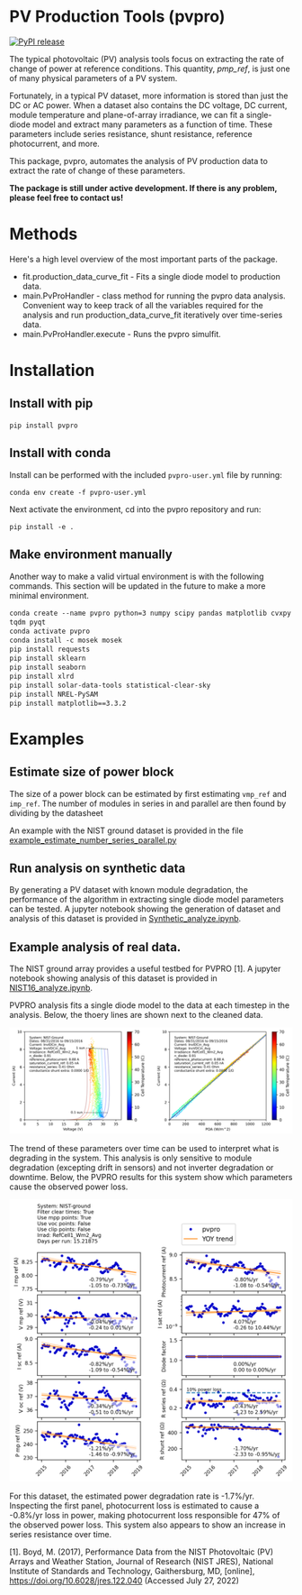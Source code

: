 # PV Production Tools (pvpro)

[![PyPI release](https://img.shields.io/pypi/v/pvpro.svg)](https://pypi.org/project/pvpro/)

The typical photovoltaic (PV) analysis tools focus on extracting the rate of change of power at reference conditions. This quantity, *pmp_ref*, is just one of many physical parameters of a PV system. 

Fortunately, in a typical PV dataset, more information is stored than just the DC or AC power. When a dataset also contains the DC voltage, DC current, module temperature and plane-of-array irradiance, we can fit a single-diode model and extract many parameters as a function of time. These parameters include series resistance, shunt resistance, reference photocurrent, and more.

This package, pvpro, automates the analysis of PV production data to extract the rate of change of these parameters. 

**The package is still under active development. If there is any problem, please feel free to contact us!**

# Methods

Here's a high level overview of the most important parts of the package.

- fit.production_data_curve_fit - Fits a single diode model to production data.
- main.PvProHandler - class method for running the pvpro data analysis. Convenient way to keep track of all the variables required for the analysis and run production_data_curve_fit iteratively over time-series data.
- main.PvProHandler.execute - Runs the pvpro simulfit.

# Installation

## Install with pip
```
pip install pvpro
```



## Install with conda

Install can be performed with the included `pvpro-user.yml` file by running:

```
conda env create -f pvpro-user.yml
```
Next activate the environment, cd into the pvpro repository and run:

```
pip install -e .
```
## Make environment manually
Another way to make a valid virtual environment is with the following commands. This section will be updated in the future to make a more minimal environment.

```
conda create --name pvpro python=3 numpy scipy pandas matplotlib cvxpy tqdm pyqt
conda activate pvpro
conda install -c mosek mosek
pip install requests
pip install sklearn
pip install seaborn
pip install xlrd
pip install solar-data-tools statistical-clear-sky
pip install NREL-PySAM
pip install matplotlib==3.3.2
```

# Examples

## Estimate size of power block
The size of a power block can be estimated by first estimating `vmp_ref` and `imp_ref`. The number of modules in series in and parallel are then found by dividing by the datasheet  

An example with the NIST ground dataset is provided in the file [example_estimate_number_series_parallel.py](examples/example_estimate_number_series_parallel.py)

## Run analysis on synthetic data

By generating a PV dataset with known module degradation, the performance of the algorithm in extracting single diode model parameters can be tested. A jupyter notebook showing the generation of dataset and analysis of this dataset is provided in [Synthetic_analyze.ipynb](examples/Synthetic_analyze.ipynb). 

## Example analysis of real data.

The NIST ground array provides a useful testbed for PVPRO [1]. A jupyter notebook showing analysis of this dataset is provided in [NIST16_analyze.ipynb](examples/NIST16_analyze.ipynb). 

PVPRO analysis fits a single diode model to the data at each timestep in the analysis. Below, the thoery lines are shown next to the cleaned data.

![Image of PVPRO fit result](https://github.com/DuraMAT/pvpro/blob/PVPRO_lbj/doc_img/nist-ground-fit-result.png)

The trend of these parameters over time can be used to interpret what is degrading in the system. This analysis is only sensitive to module degradation (excepting drift in sensors) and not inverter degradation or downtime. Below, the PVPRO results for this system show which parameters cause the observed power loss.

![Image of PVPRO parameter trend](https://github.com/DuraMAT/pvpro/blob/PVPRO_lbj/doc_img/nist-ground-parameter-trend.png)

For this dataset, the estimated power degradation rate is -1.7%/yr. Inspecting the first panel, photocurrent loss is estimated to cause a -0.8%/yr loss in power, making photocurrent loss responsible for 47% of the observed power loss. This system also appears to show an increase in series resistance over time. 





[1]. Boyd, M. (2017), Performance Data from the NIST Photovoltaic (PV) Arrays and Weather Station, Journal of Research (NIST JRES), National Institute of Standards and Technology, Gaithersburg, MD, [online], https://doi.org/10.6028/jres.122.040 (Accessed July 27, 2022)
